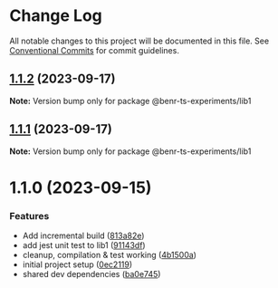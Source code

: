 # Change Log

All notable changes to this project will be documented in this file.
See [Conventional Commits](https://conventionalcommits.org) for commit guidelines.

## [1.1.2](https://github.com/benr-dev/ts-experiments/compare/@benr-ts-experiments/lib1@1.1.0...@benr-ts-experiments/lib1@1.1.2) (2023-09-17)

**Note:** Version bump only for package @benr-ts-experiments/lib1

## [1.1.1](https://github.com/benr-dev/ts-experiments/compare/@benr-ts-experiments/lib1@1.1.0...@benr-ts-experiments/lib1@1.1.1) (2023-09-17)

**Note:** Version bump only for package @benr-ts-experiments/lib1

# 1.1.0 (2023-09-15)

### Features

- Add incremental build ([813a82e](https://github.com/benr-dev/ts-experiments/commit/813a82ee03ae35455f0097d0481f6e114cc000db))
- add jest unit test to lib1 ([91143df](https://github.com/benr-dev/ts-experiments/commit/91143df565db82fa9332c618a252b01db17f225e))
- cleanup, compilation & test working ([4b1500a](https://github.com/benr-dev/ts-experiments/commit/4b1500ab8b30573cbf6c8fc21fb3feced62035dd))
- initial project setup ([0ec2119](https://github.com/benr-dev/ts-experiments/commit/0ec211973c7a976e3f3778b9c51d4c0cb2e524a9))
- shared dev dependencies ([ba0e745](https://github.com/benr-dev/ts-experiments/commit/ba0e7451225d431e4e1684f251197d80b610c0d2))
